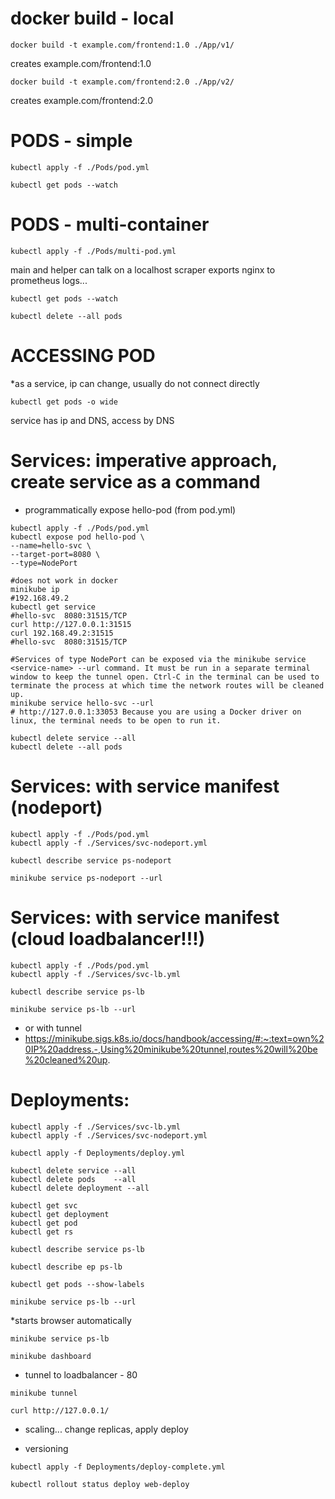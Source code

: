 docker build - local
====================
```shell
docker build -t example.com/frontend:1.0 ./App/v1/
```
creates example.com/frontend:1.0

```shell
docker build -t example.com/frontend:2.0 ./App/v2/
```
creates example.com/frontend:2.0


PODS - simple
=============
```shell
kubectl apply -f ./Pods/pod.yml
```
```shell
kubectl get pods --watch
```


PODS - multi-container
=============
```shell
kubectl apply -f ./Pods/multi-pod.yml
```
main and helper can talk on a localhost
scraper exports nginx to prometheus logs...
```shell
kubectl get pods --watch
```

```shell
kubectl delete --all pods
```

ACCESSING POD
=============
*as a service, ip can change, usually do not connect directly
```shell
kubectl get pods -o wide
```

service has ip and DNS, access by DNS

Services: imperative approach, create service as a command
=============================
* programmatically expose  hello-pod (from pod.yml)
```shell
kubectl apply -f ./Pods/pod.yml
kubectl expose pod hello-pod \
--name=hello-svc \
--target-port=8080 \
--type=NodePort
```
```shell
#does not work in docker
minikube ip
#192.168.49.2
kubectl get service
#hello-svc  8080:31515/TCP
curl http://127.0.0.1:31515
curl 192.168.49.2:31515
#hello-svc  8080:31515/TCP

```

```shell
#Services of type NodePort can be exposed via the minikube service <service-name> --url command. It must be run in a separate terminal window to keep the tunnel open. Ctrl-C in the terminal can be used to terminate the process at which time the network routes will be cleaned up.
minikube service hello-svc --url
# http://127.0.0.1:33053 Because you are using a Docker driver on linux, the terminal needs to be open to run it.
```

```shell
kubectl delete service --all
kubectl delete --all pods
```

Services: with service manifest (nodeport)
=============================
```shell
kubectl apply -f ./Pods/pod.yml
kubectl apply -f ./Services/svc-nodeport.yml
```

```shell
kubectl describe service ps-nodeport
```

```shell
minikube service ps-nodeport --url
```

Services: with service manifest (cloud loadbalancer!!!)
=============================
```shell
kubectl apply -f ./Pods/pod.yml
kubectl apply -f ./Services/svc-lb.yml
```
```shell
kubectl describe service ps-lb
```

```shell
minikube service ps-lb --url
```
* or with tunnel
* https://minikube.sigs.k8s.io/docs/handbook/accessing/#:~:text=own%20IP%20address.-,Using%20minikube%20tunnel,routes%20will%20be%20cleaned%20up.

Deployments:
=============
```shell
kubectl apply -f ./Services/svc-lb.yml
kubectl apply -f ./Services/svc-nodeport.yml
```
```shell
kubectl apply -f Deployments/deploy.yml
```
```shell
kubectl delete service --all
kubectl delete pods    --all
kubectl delete deployment --all
```
```shell
kubectl get svc
kubectl get deployment
kubectl get pod
kubectl get rs
```
```shell
kubectl describe service ps-lb 
```
```shell
kubectl describe ep ps-lb 
```
```shell
kubectl get pods --show-labels
```
```shell
minikube service ps-lb --url
```

*starts browser automatically
```shell
minikube service ps-lb
```

```shell
minikube dashboard
```
* tunnel to loadbalancer - 80
```shell
minikube tunnel
```
```shell
curl http://127.0.0.1/
```

* scaling... change replicas, apply deploy

* versioning
```shell
kubectl apply -f Deployments/deploy-complete.yml
```
```shell
kubectl rollout status deploy web-deploy
```